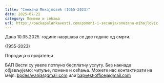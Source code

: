 ```yaml
---
title: "Снежана Михајловић (1955-2023)"
date: 2025-07-21
category: Помени и сећања
url: https://backapalankavesti.com/pomeni-i-secanja/snezana-mihajlovic-1955-2023/
---
```


Дана 10.05.2025. године навршава се две године од смрти.

(1955-2023)

Породица и пријатељи

БАП Вести су увеле потпуно бесплатну услугу. Без накнаде објављујемо: читуље, помене и сећања. Можете нас контактирати на мејл: bpdesavanja@gmail.com или bapvestioffice@gmail.com
